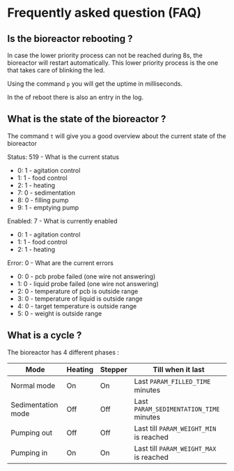 Frequently asked question (FAQ)
===============================

Is the bioreactor rebooting ?
-----------------------------

In case the lower priority process can not be reached during 8s, the bioreactor will restart
automatically. This lower priority process is the one that takes care of blinking the
led.

Using the command `p` you will get the uptime in milliseconds.

In the of reboot there is also an entry in the log.

What is the state of the bioreactor ?
-------------------------------------

The command `t` will give you a good overview about the current state of the bioreactor

Status: 519 - What is the current status
- 0: 1 - agitation control
- 1: 1 - food control
- 2: 1 - heating
- 7: 0 - sedimentation
- 8: 0 - filling pump
- 9: 1 - emptying pump


Enabled: 7 - What is currently enabled
- 0: 1 - agitation control
- 1: 1 - food control
- 2: 1 - heating

Error: 0 - What are the current errors
- 0: 0 - pcb probe failed (one wire not answering)
- 1: 0 - liquid probe failed (one wire not answering)
- 2: 0 - temperature of pcb is outside range
- 3: 0 - temperature of liquid is outside range
- 4: 0 - target temperature is outside range
- 5: 0 - weight is outside range

What is a cycle ?
-----------------

The bioreactor has 4 different phases :

Mode               | Heating | Stepper | Till when it last
-------------------|---------|---------|----------------------------------------
Normal mode        |   On    |   On    | Last `PARAM_FILLED_TIME` minutes
Sedimentation mode |   Off   |   Off   | Last `PARAM_SEDIMENTATION_TIME` minutes
Pumping out        |   Off   |   Off   | Last till `PARAM_WEIGHT_MIN` is reached
Pumping in         |   On    |   On    | Last till `PARAM_WEIGHT_MAX` is reached